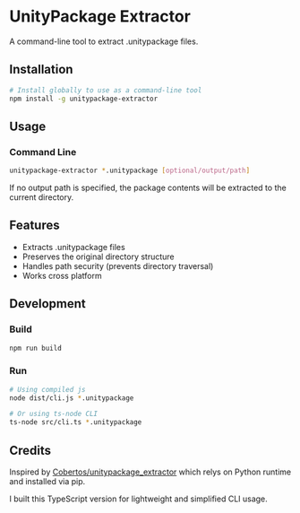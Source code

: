 # UnityPackage Extractor

A command-line tool to extract .unitypackage files.

## Installation

```bash
# Install globally to use as a command-line tool
npm install -g unitypackage-extractor
```

## Usage

### Command Line

```bash
unitypackage-extractor *.unitypackage [optional/output/path]
```

If no output path is specified, the package contents will be extracted to the current directory.

## Features

- Extracts .unitypackage files
- Preserves the original directory structure
- Handles path security (prevents directory traversal)
- Works cross platform

## Development

### Build
```bash
npm run build
```

### Run
```bash
# Using compiled js
node dist/cli.js *.unitypackage
```

```bash
# Or using ts-node CLI
ts-node src/cli.ts *.unitypackage
```

## Credits

Inspired by [Cobertos/unitypackage_extractor](https://github.com/Cobertos/unitypackage_extractor) which relys on Python runtime and installed via pip.

I built this TypeScript version for lightweight and simplified CLI usage.
